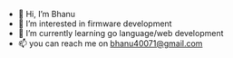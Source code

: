 - 👋 Hi, I’m Bhanu
- 👀 I’m interested in firmware development
- 🌱 I’m currently learning go language/web development
- 📫 you can reach me on bhanu40071@gmail.com

<!---
RAVAN0407/RAVAN0407 is a ✨ special ✨ repository because its `README.md` (this file) appears on your GitHub profile.
You can click the Preview link to take a look at your changes.
--->
